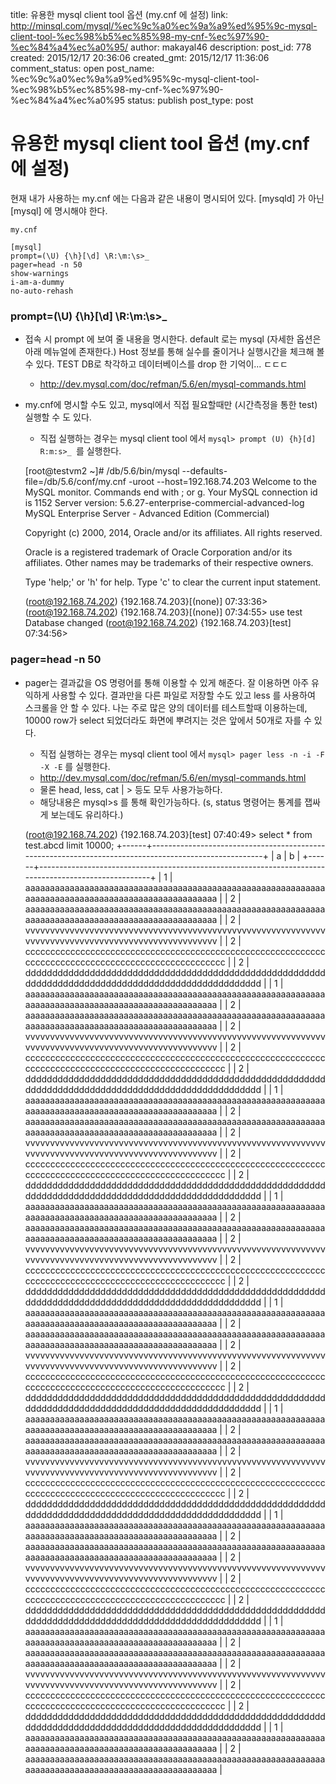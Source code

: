 title: 유용한 mysql client tool 옵션 (my.cnf 에 설정)
link: http://minsql.com/mysql/%ec%9c%a0%ec%9a%a9%ed%95%9c-mysql-client-tool-%ec%98%b5%ec%85%98-my-cnf-%ec%97%90-%ec%84%a4%ec%a0%95/
author: makayal46
description: 
post_id: 778
created: 2015/12/17 20:36:06
created_gmt: 2015/12/17 11:36:06
comment_status: open
post_name: %ec%9c%a0%ec%9a%a9%ed%95%9c-mysql-client-tool-%ec%98%b5%ec%85%98-my-cnf-%ec%97%90-%ec%84%a4%ec%a0%95
status: publish
post_type: post

# 유용한 mysql client tool 옵션 (my.cnf 에 설정)

현재 내가 사용하는 my.cnf 에는 다음과 같은 내용이 명시되어 있다. [mysqld] 가 아닌 [mysql] 에 명시해야 한다. 
    
    
    my.cnf
    
    [mysql]
    prompt=(\U) {\h}[\d] \R:\m:\s>_
    pager=head -n 50
    show-warnings
    i-am-a-dummy
    no-auto-rehash
    

### prompt=(\\U) {\\h}[\\d] \\R:\\m:\\s>\_

  * 접속 시 prompt 에 보여 줄 내용을 명시한다. default 로는 mysql (자세한 옵션은 아래 메뉴얼에 존재한다.) Host 정보를 통해 실수를 줄이거나 실행시간을 체크해 볼 수 있다. TEST DB로 착각하고 데이터베이스를 drop 한 기억이... ㄷㄷㄷ 
    * <http://dev.mysql.com/doc/refman/5.6/en/mysql-commands.html>
  * my.cnf에 명시할 수도 있고, mysql에서 직접 필요할때만 (시간측정을 통한 test) 실행할 수 도 있다. 
    * 직접 실행하는 경우는 mysql client tool 에서 `mysql> prompt (U) {h}[d] R:m:s>_ `를 실행한다.
    
    
    [root@testvm2 ~]# /db/5.6/bin/mysql --defaults-file=/db/5.6/conf/my.cnf -uroot --host=192.168.74.203
    Welcome to the MySQL monitor.  Commands end with ; or g.
    Your MySQL connection id is 1152
    Server version: 5.6.27-enterprise-commercial-advanced-log MySQL Enterprise Server - Advanced Edition (Commercial)
    
    Copyright (c) 2000, 2014, Oracle and/or its affiliates. All rights reserved.
    
    Oracle is a registered trademark of Oracle Corporation and/or its
    affiliates. Other names may be trademarks of their respective
    owners.
    
    Type 'help;' or 'h' for help. Type 'c' to clear the current input statement.
    
    (root@192.168.74.202) {192.168.74.203}[(none)] 07:33:36> 
    (root@192.168.74.202) {192.168.74.203}[(none)] 07:34:55> use test
    Database changed
    (root@192.168.74.202) {192.168.74.203}[test] 07:34:56> 
    
    

### pager=head -n 50

  * pager는 결과값을 OS 명령어를 통해 이용할 수 있게 해준다. 잘 이용하면 아주 유익하게 사용할 수 있다. 결과만을 다른 파일로 저장할 수도 있고 less 를 사용하여 스크롤을 안 할 수 있다. 나는 주로 많은 양의 데이터를 테스트할때 이용하는데, 10000 row가 select 되었더라도 화면에 뿌려지는 것은 앞에서 50개로 자를 수 있다. 
    * 직접 실행하는 경우는 mysql client tool 에서 `mysql> pager less -n -i -F -X -E` 를 실행한다.
    * <http://dev.mysql.com/doc/refman/5.6/en/mysql-commands.html>
    * 물론 head, less, cat | > 등도 모두 사용가능하다.
    * 해당내용은 mysql>s 를 통해 확인가능하다. (s, status 명령어는 통계를 잽싸게 보는데도 유리하다.)
    
    
    
    (root@192.168.74.202) {192.168.74.203}[test] 07:40:49> select * from test.abcd limit 10000;
    +------+------------------------------------------------------------------------------------------------------+
    | a    | b                                                                                                    |
    +------+------------------------------------------------------------------------------------------------------+
    |    1 | aaaaaaaaaaaaaaaaaaaaaaaaaaaaaaaaaaaaaaaaaaaaaaaaaaaaaaaaaaaaaaaaaaaaaaaaaaaaaaaaaaaaaaaaaaaaaaaaaaaa |
    |    2 | aaaaaaaaaaaaaaaaaaaaaaaaaaaaaaaaaaaaaaaaaaaaaaaaaaaaaaaaaaaaaaaaaaaaaaaaaaaaaaaaaaaaaaaaaaaaaaaaaaaa |
    |    2 | vvvvvvvvvvvvvvvvvvvvvvvvvvvvvvvvvvvvvvvvvvvvvvvvvvvvvvvvvvvvvvvvvvvvvvvvvvvvvvvvvvvvvvvvvvvvvvvvvvvv |
    |    2 | cccccccccccccccccccccccccccccccccccccccccccccccccccccccccccccccccccccccccccccccccccccccccccccccccccc |
    |    2 | dddddddddddddddddddddddddddddddddddddddddddddddddddddddddddddddddddddddddddddddddddddddddddddddddddd |
    |    1 | aaaaaaaaaaaaaaaaaaaaaaaaaaaaaaaaaaaaaaaaaaaaaaaaaaaaaaaaaaaaaaaaaaaaaaaaaaaaaaaaaaaaaaaaaaaaaaaaaaaa |
    |    2 | aaaaaaaaaaaaaaaaaaaaaaaaaaaaaaaaaaaaaaaaaaaaaaaaaaaaaaaaaaaaaaaaaaaaaaaaaaaaaaaaaaaaaaaaaaaaaaaaaaaa |
    |    2 | vvvvvvvvvvvvvvvvvvvvvvvvvvvvvvvvvvvvvvvvvvvvvvvvvvvvvvvvvvvvvvvvvvvvvvvvvvvvvvvvvvvvvvvvvvvvvvvvvvvv |
    |    2 | cccccccccccccccccccccccccccccccccccccccccccccccccccccccccccccccccccccccccccccccccccccccccccccccccccc |
    |    2 | dddddddddddddddddddddddddddddddddddddddddddddddddddddddddddddddddddddddddddddddddddddddddddddddddddd |
    |    1 | aaaaaaaaaaaaaaaaaaaaaaaaaaaaaaaaaaaaaaaaaaaaaaaaaaaaaaaaaaaaaaaaaaaaaaaaaaaaaaaaaaaaaaaaaaaaaaaaaaaa |
    |    2 | aaaaaaaaaaaaaaaaaaaaaaaaaaaaaaaaaaaaaaaaaaaaaaaaaaaaaaaaaaaaaaaaaaaaaaaaaaaaaaaaaaaaaaaaaaaaaaaaaaaa |
    |    2 | vvvvvvvvvvvvvvvvvvvvvvvvvvvvvvvvvvvvvvvvvvvvvvvvvvvvvvvvvvvvvvvvvvvvvvvvvvvvvvvvvvvvvvvvvvvvvvvvvvvv |
    |    2 | cccccccccccccccccccccccccccccccccccccccccccccccccccccccccccccccccccccccccccccccccccccccccccccccccccc |
    |    2 | dddddddddddddddddddddddddddddddddddddddddddddddddddddddddddddddddddddddddddddddddddddddddddddddddddd |
    |    1 | aaaaaaaaaaaaaaaaaaaaaaaaaaaaaaaaaaaaaaaaaaaaaaaaaaaaaaaaaaaaaaaaaaaaaaaaaaaaaaaaaaaaaaaaaaaaaaaaaaaa |
    |    2 | aaaaaaaaaaaaaaaaaaaaaaaaaaaaaaaaaaaaaaaaaaaaaaaaaaaaaaaaaaaaaaaaaaaaaaaaaaaaaaaaaaaaaaaaaaaaaaaaaaaa |
    |    2 | vvvvvvvvvvvvvvvvvvvvvvvvvvvvvvvvvvvvvvvvvvvvvvvvvvvvvvvvvvvvvvvvvvvvvvvvvvvvvvvvvvvvvvvvvvvvvvvvvvvv |
    |    2 | cccccccccccccccccccccccccccccccccccccccccccccccccccccccccccccccccccccccccccccccccccccccccccccccccccc |
    |    2 | dddddddddddddddddddddddddddddddddddddddddddddddddddddddddddddddddddddddddddddddddddddddddddddddddddd |
    |    1 | aaaaaaaaaaaaaaaaaaaaaaaaaaaaaaaaaaaaaaaaaaaaaaaaaaaaaaaaaaaaaaaaaaaaaaaaaaaaaaaaaaaaaaaaaaaaaaaaaaaa |
    |    2 | aaaaaaaaaaaaaaaaaaaaaaaaaaaaaaaaaaaaaaaaaaaaaaaaaaaaaaaaaaaaaaaaaaaaaaaaaaaaaaaaaaaaaaaaaaaaaaaaaaaa |
    |    2 | vvvvvvvvvvvvvvvvvvvvvvvvvvvvvvvvvvvvvvvvvvvvvvvvvvvvvvvvvvvvvvvvvvvvvvvvvvvvvvvvvvvvvvvvvvvvvvvvvvvv |
    |    2 | cccccccccccccccccccccccccccccccccccccccccccccccccccccccccccccccccccccccccccccccccccccccccccccccccccc |
    |    2 | dddddddddddddddddddddddddddddddddddddddddddddddddddddddddddddddddddddddddddddddddddddddddddddddddddd |
    |    1 | aaaaaaaaaaaaaaaaaaaaaaaaaaaaaaaaaaaaaaaaaaaaaaaaaaaaaaaaaaaaaaaaaaaaaaaaaaaaaaaaaaaaaaaaaaaaaaaaaaaa |
    |    2 | aaaaaaaaaaaaaaaaaaaaaaaaaaaaaaaaaaaaaaaaaaaaaaaaaaaaaaaaaaaaaaaaaaaaaaaaaaaaaaaaaaaaaaaaaaaaaaaaaaaa |
    |    2 | vvvvvvvvvvvvvvvvvvvvvvvvvvvvvvvvvvvvvvvvvvvvvvvvvvvvvvvvvvvvvvvvvvvvvvvvvvvvvvvvvvvvvvvvvvvvvvvvvvvv |
    |    2 | cccccccccccccccccccccccccccccccccccccccccccccccccccccccccccccccccccccccccccccccccccccccccccccccccccc |
    |    2 | dddddddddddddddddddddddddddddddddddddddddddddddddddddddddddddddddddddddddddddddddddddddddddddddddddd |
    |    1 | aaaaaaaaaaaaaaaaaaaaaaaaaaaaaaaaaaaaaaaaaaaaaaaaaaaaaaaaaaaaaaaaaaaaaaaaaaaaaaaaaaaaaaaaaaaaaaaaaaaa |
    |    2 | aaaaaaaaaaaaaaaaaaaaaaaaaaaaaaaaaaaaaaaaaaaaaaaaaaaaaaaaaaaaaaaaaaaaaaaaaaaaaaaaaaaaaaaaaaaaaaaaaaaa |
    |    2 | vvvvvvvvvvvvvvvvvvvvvvvvvvvvvvvvvvvvvvvvvvvvvvvvvvvvvvvvvvvvvvvvvvvvvvvvvvvvvvvvvvvvvvvvvvvvvvvvvvvv |
    |    2 | cccccccccccccccccccccccccccccccccccccccccccccccccccccccccccccccccccccccccccccccccccccccccccccccccccc |
    |    2 | dddddddddddddddddddddddddddddddddddddddddddddddddddddddddddddddddddddddddddddddddddddddddddddddddddd |
    |    1 | aaaaaaaaaaaaaaaaaaaaaaaaaaaaaaaaaaaaaaaaaaaaaaaaaaaaaaaaaaaaaaaaaaaaaaaaaaaaaaaaaaaaaaaaaaaaaaaaaaaa |
    |    2 | aaaaaaaaaaaaaaaaaaaaaaaaaaaaaaaaaaaaaaaaaaaaaaaaaaaaaaaaaaaaaaaaaaaaaaaaaaaaaaaaaaaaaaaaaaaaaaaaaaaa |
    |    2 | vvvvvvvvvvvvvvvvvvvvvvvvvvvvvvvvvvvvvvvvvvvvvvvvvvvvvvvvvvvvvvvvvvvvvvvvvvvvvvvvvvvvvvvvvvvvvvvvvvvv |
    |    2 | cccccccccccccccccccccccccccccccccccccccccccccccccccccccccccccccccccccccccccccccccccccccccccccccccccc |
    |    2 | dddddddddddddddddddddddddddddddddddddddddddddddddddddddddddddddddddddddddddddddddddddddddddddddddddd |
    |    1 | aaaaaaaaaaaaaaaaaaaaaaaaaaaaaaaaaaaaaaaaaaaaaaaaaaaaaaaaaaaaaaaaaaaaaaaaaaaaaaaaaaaaaaaaaaaaaaaaaaaa |
    |    2 | aaaaaaaaaaaaaaaaaaaaaaaaaaaaaaaaaaaaaaaaaaaaaaaaaaaaaaaaaaaaaaaaaaaaaaaaaaaaaaaaaaaaaaaaaaaaaaaaaaaa |
